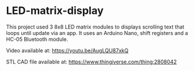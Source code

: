 # LED-matrix-display
This project used 3 8x8 LED matrix modules to displays scrolling text that loops until update via an app. It uses an Arduino Nano, shift registers and a HC-05 Bluetooth module.

Video available at: https://youtu.be/AugLQU87xkQ

STL CAD file available at: https://www.thingiverse.com/thing:2808042
